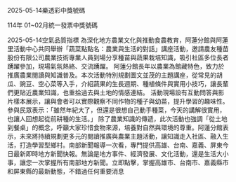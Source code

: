 
2025-05-14樂透彩中獎號碼

                                
114年 01~02月統一發票中獎號碼
                             
2025-05-14空氣品質指標
                               為深化地方農業文化與推動食農教育，阿蓮分館與阿蓮里活動中心共同舉辦「蔬菜點點名：農業與生活的對話」講座活動，邀請農友種苗股份有限公司農業技術專業人員到場分享種苗與蔬果栽培知識，吸引社區多位長者踴躍參加，現場氣氛熱絡、交流踴躍。 阿蓮分館長年以農業為館藏特色，致力於推廣農業閱讀與知識普及。本次活動特別規劃圖文並茂的主題講座，從常見的胡瓜、豌豆、空心菜等入手，介紹蔬果的生長週期、種植條件與實用小技巧，讓長輩們更貼近農業知識，也重拾過去與土地的情感連結。 活動現場設有互動問答與影片樣本展示，讓與會者可以實際觀察不同作物的種子與幼苗，提升學習的趣味性。參與民眾表示：「雖然年紀大了，但還是很想自己動手種菜，今天的講解很實用，也讓人回想起從前耕種的生活。」 除了農業知識的傳遞，此次活動也強調「從土地到餐桌」的概念，呼籲大家珍惜食物來源，培養對自然與環境的尊重。阿蓮分館表示，未來將持續規劃更多元的閱讀推廣與農業主題活動，讓知識走入社區、融入生活，打造學習型鄉村。南部新聞報導一次看，專門提供高雄、台南、嘉義、屏東今日最新即時地方新聞快報。無論是地方事件、經濟發展、文化活動，還是生活大小事，讓您一次掌握所有南部地方新聞。立即點擊，掌握高雄市、台南市、嘉義縣市和屏東縣的最新動態，不錯過任何重要消息